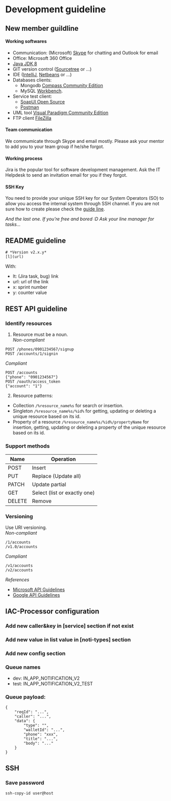 # Development guideline
## New member guildline
#### Working softwares
- Communication: (Microsoft) [Skype](https://www.skype.com/en/get-skype/) for chatting and Outlook for email
- Office: Microsoft 360 Office
- [Java JDK 8](https://www.oracle.com/java/technologies/javase-jdk8-downloads.html)
- GIT version control ([Sourcetree](https://www.sourcetreeapp.com/) or ...)
- IDE ([IntelliJ](https://www.jetbrains.com/idea/download/), [Netbeans](https://netbeans.apache.org/download/index.html) or ...)
- Databases clients:
  - Mongodb [Compass Community Edition](https://www.mongodb.com/download-center/compass)
  - MySQL [Workbench](https://dev.mysql.com/downloads/workbench/).
- Service test client:
  - [SoapUI Open Source](https://www.soapui.org/downloads/soapui.html)
  - [Postman](https://www.postman.com/downloads/)
- UML tool [Visual Paradigm Community Edition](https://www.visual-paradigm.com/download/community.jsp)
- FTP client [FileZilla](https://filezilla-project.org/download.php)
#### Team communication
We commumicate through Skype and email mostly. Please ask your mentor to add you to your team group if he/she forgot.
#### Working process
Jira is the popular tool for software development management. Ask the IT Helpdesk to send an invitation email for you if they forgot.
#### SSH Key
You need to provide your unique SSH key for our System Operators (SO) to allow you access the internal system through SSH channel. If you are not sure how to create please check the [guide line](https://docs.gitlab.com/ee/ssh/).

*And the last one. If you're free and bored :D Ask your line manager for tasks...*
## README guideline
```
# *Version v2.x.y*
[l](url)
```
With:
- lt: (Jira task, bug) link
- url: url of the link
- x: sprint number
- y: counter value
## REST API guideline
### Identify resources  
1. Resource must be a noun.  
*Non-compliant*
```
POST /phones/0901234567/signup
POST /accounts/1/signin
```
*Compliant*
```
POST /accounts
{"phone": "0901234567"}
POST /oauth/access_token
{"account": "1"}
```
2. Resource patterns:
- Collection `/%resource_name%s` for search or insertion.
- Singleton `/%resource_name%s/%id%` for getting, updating or deleting a unique resource based on its id.
- Property of a resource `/%resource_name%s/%id%/propertyName` for insertion, getting, updating or deleting a property of the unique resource based on its id.

### Support methods
Name | Operation
---- | --------
POST | Insert
PUT | Replace (Update all)
PATCH | Update partial
GET | Select (list or exactly one)
DELETE | Remove

### Versioning
Use URI versioning.  
*Non-compliant*
```
/1/accounts
/v1.0/accounts
```
*Compliant*
```
/v1/accounts
/v2/accounts
```

*References*
- [Microsoft API Guidelines](https://github.com/microsoft/api-guidelines/blob/vNext/Guidelines.md)
- [Google API Guidelines](https://cloud.google.com/apis/design/resources)

## IAC-Processor configuration
### Add new caller&key in [service] section if not exist
### Add new value in list value in [noti-types] section
### Add new config section
### Queue names
- dev: IN_APP_NOTIFICATION_V2
- test: IN_APP_NOTIFICATION_V2_TEST
### Queue payload:
```
{
	"reqId": "...",
	"caller": "...",
	"data": {
		"type": "",
		"walletId": "...",
		"phone": "xxx",
		"title": "...",
		"body": "..."
	}
}
```
## SSH
### Save password
`ssh-copy-id user@host`
